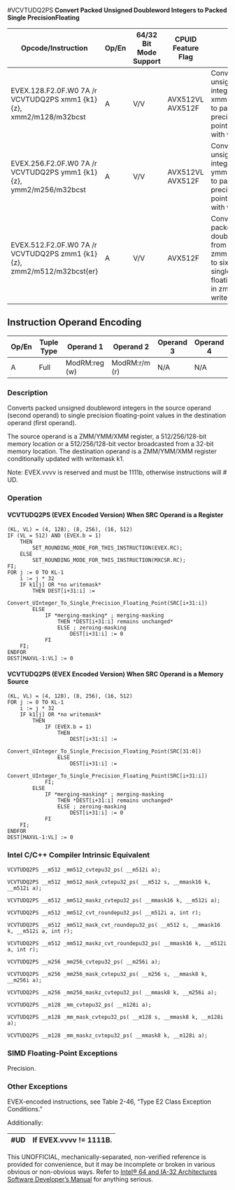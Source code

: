 #VCVTUDQ2PS
**Convert Packed Unsigned Doubleword Integers to Packed Single PrecisionFloating**

| Opcode/Instruction                                                     | Op/En | 64/32 Bit Mode Support | CPUID Feature Flag | Description                                                                                                                                                    |
| ---------------------------------------------------------------------- | ----- | ---------------------- | ------------------ | -------------------------------------------------------------------------------------------------------------------------------------------------------------- |
| EVEX.128.F2.0F.W0 7A /r VCVTUDQ2PS xmm1 {k1}{z}, xmm2/m128/m32bcst     | A     | V/V                    | AVX512VL AVX512F   | Convert four packed unsigned doubleword integers from xmm2/m128/m32bcst to packed single precision floating-point values in xmm1 with writemask k1.            |
| EVEX.256.F2.0F.W0 7A /r VCVTUDQ2PS ymm1 {k1}{z}, ymm2/m256/m32bcst     | A     | V/V                    | AVX512VL AVX512F   | Convert eight packed unsigned doubleword integers from ymm2/m256/m32bcst to packed single precision floating-point values in zmm1 with writemask k1.           |
| EVEX.512.F2.0F.W0 7A /r VCVTUDQ2PS zmm1 {k1}{z}, zmm2/m512/m32bcst{er} | A     | V/V                    | AVX512F            | Convert sixteen packed unsigned doubleword integers from zmm2/m512/m32bcst to sixteen packed single precision floating-point values in zmm1 with writemask k1. |

## Instruction Operand Encoding

| Op/En | Tuple Type | Operand 1     | Operand 2     | Operand 3 | Operand 4 |
| ----- | ---------- | ------------- | ------------- | --------- | --------- |
| A     | Full       | ModRM:reg (w) | ModRM:r/m (r) | N/A       | N/A       |

### Description

Converts packed unsigned doubleword integers in the source operand (second operand) to single precision floating-point values in the destination operand (first operand).

The source operand is a ZMM/YMM/XMM register, a 512/256/128-bit memory location or a 512/256/128-bit vector broadcasted from a 32-bit memory location. The destination operand is a ZMM/YMM/XMM register conditionally updated with writemask k1.

Note: EVEX.vvvv is reserved and must be 1111b, otherwise instructions will #​​​UD.

### Operation

#### VCVTUDQ2PS (EVEX Encoded Version) When SRC Operand is a Register

```
(KL, VL) = (4, 128), (8, 256), (16, 512)
IF (VL = 512) AND (EVEX.b = 1)
    THEN
        SET_ROUNDING_MODE_FOR_THIS_INSTRUCTION(EVEX.RC);
    ELSE
        SET_ROUNDING_MODE_FOR_THIS_INSTRUCTION(MXCSR.RC);
FI;
FOR j := 0 TO KL-1
    i := j * 32
    IF k1[j] OR *no writemask*
        THEN DEST[i+31:i] :=
            Convert_UInteger_To_Single_Precision_Floating_Point(SRC[i+31:i])
        ELSE
            IF *merging-masking* ; merging-masking
                THEN *DEST[i+31:i] remains unchanged*
                ELSE ; zeroing-masking
                    DEST[i+31:i] := 0
            FI
    FI;
ENDFOR
DEST[MAXVL-1:VL] := 0

```

#### VCVTUDQ2PS (EVEX Encoded Version) When SRC Operand is a Memory Source

```
(KL, VL) = (4, 128), (8, 256), (16, 512)
FOR j := 0 TO KL-1
    i := j * 32
    IF k1[j] OR *no writemask*
        THEN
            IF (EVEX.b = 1)
                THEN
                    DEST[i+31:i] :=
            Convert_UInteger_To_Single_Precision_Floating_Point(SRC[31:0])
                ELSE
                    DEST[i+31:i] :=
            Convert_UInteger_To_Single_Precision_Floating_Point(SRC[i+31:i])
            FI;
        ELSE
            IF *merging-masking* ; merging-masking
                THEN *DEST[i+31:i] remains unchanged*
                ELSE ; zeroing-masking
                    DEST[i+31:i] := 0
            FI
    FI;
ENDFOR
DEST[MAXVL-1:VL] := 0

```

### Intel C/C++ Compiler Intrinsic Equivalent

```
VCVTUDQ2PS __m512 _mm512_cvtepu32_ps( __m512i a);

```

```
VCVTUDQ2PS __m512 _mm512_mask_cvtepu32_ps( __m512 s, __mmask16 k, __m512i a);

```

```
VCVTUDQ2PS __m512 _mm512_maskz_cvtepu32_ps( __mmask16 k, __m512i a);

```

```
VCVTUDQ2PS __m512 _mm512_cvt_roundepu32_ps( __m512i a, int r);

```

```
VCVTUDQ2PS __m512 _mm512_mask_cvt_roundepu32_ps( __m512 s, __mmask16 k, __m512i a, int r);

```

```
VCVTUDQ2PS __m512 _mm512_maskz_cvt_roundepu32_ps( __mmask16 k, __m512i a, int r);

```

```
VCVTUDQ2PS __m256 _mm256_cvtepu32_ps( __m256i a);

```

```
VCVTUDQ2PS __m256 _mm256_mask_cvtepu32_ps( __m256 s, __mmask8 k, __m256i a);

```

```
VCVTUDQ2PS __m256 _mm256_maskz_cvtepu32_ps( __mmask8 k, __m256i a);

```

```
VCVTUDQ2PS __m128 _mm_cvtepu32_ps( __m128i a);

```

```
VCVTUDQ2PS __m128 _mm_mask_cvtepu32_ps( __m128 s, __mmask8 k, __m128i a);

```

```
VCVTUDQ2PS __m128 _mm_maskz_cvtepu32_ps( __mmask8 k, __m128i a);

```

### SIMD Floating-Point Exceptions

Precision.

### Other Exceptions

EVEX-encoded instructions, see Table 2-46, “Type E2 Class Exception Conditions.”

Additionally:

| #​​​UD | If EVEX.vvvv != 1111B. |
| ------ | ---------------------- |

This UNOFFICIAL, mechanically-separated, non-verified reference is provided for convenience, but it may be
incomplete or broken in various obvious or non-obvious
ways. Refer to [Intel® 64 and IA-32 Architectures Software Developer’s Manual](https://software.intel.com/en-us/download/intel-64-and-ia-32-architectures-sdm-combined-volumes-1-2a-2b-2c-2d-3a-3b-3c-3d-and-4) for anything serious.
